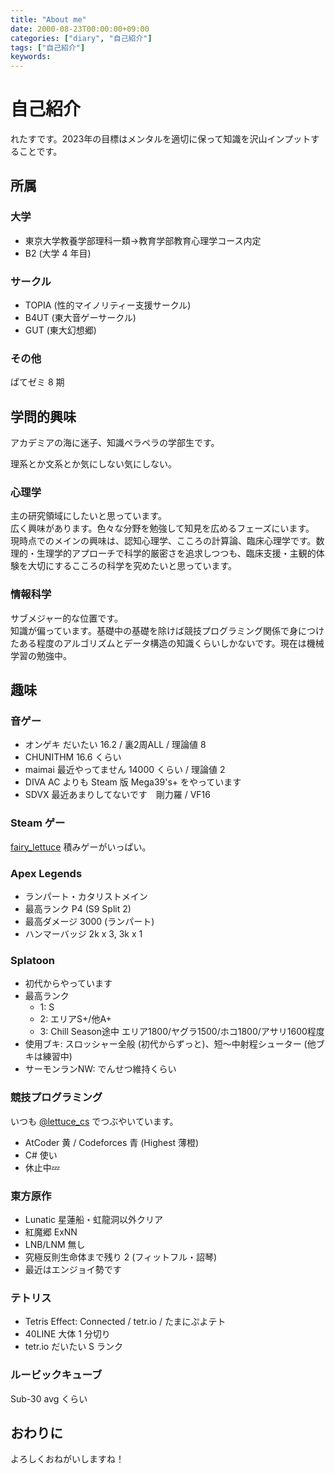 ```yaml
---
title: "About me"
date: 2000-08-23T00:00:00+09:00
categories: ["diary", "自己紹介"]
tags: ["自己紹介"]
keywords:
---
```


# 自己紹介

れたすです。2023年の目標はメンタルを適切に保って知識を沢山インプットすることです。

## 所属

### 大学

- 東京大学教養学部理科一類→教育学部教育心理学コース内定  
- B2 (大学 4 年目)

### サークル

- TOPIA (性的マイノリティー支援サークル)
- B4UT (東大音ゲーサークル)
- GUT (東大幻想郷)

### その他

ぱてゼミ 8 期

## 学問的興味

アカデミアの海に迷子、知識ペラペラの学部生です。

理系とか文系とか気にしない気にしない。

### 心理学
主の研究領域にしたいと思っています。  
広く興味があります。色々な分野を勉強して知見を広めるフェーズにいます。  
現時点でのメインの興味は、認知心理学、こころの計算論、臨床心理学です。数理的・生理学的アプローチで科学的厳密さを追求しつつも、臨床支援・主観的体験を大切にするこころの科学を究めたいと思っています。

### 情報科学
サブメジャー的な位置です。  
知識が偏っています。基礎中の基礎を除けば競技プログラミング関係で身につけたある程度のアルゴリズムとデータ構造の知識くらいしかないです。現在は機械学習の勉強中。

## 趣味

### 音ゲー

- オンゲキ
だいたい 16.2 / 裏2周ALL / 理論値 8
- CHUNITHM
16.6 くらい
- maimai
最近やってません 14000 くらい / 理論値 2
- DIVA
AC よりも Steam 版 Mega39's+ をやっています
- SDVX
最近あまりしてないです　剛力羅 / VF16

### Steam ゲー

[fairy_lettuce](https://steamcommunity.com/id/fairy_lettuce)
積みゲーがいっぱい。

### Apex Legends

- ランパート・カタリストメイン
- 最高ランク P4 (S9 Split 2)
- 最高ダメージ 3000 (ランパート)
- ハンマーバッジ 2k x 3, 3k x 1

### Splatoon

- 初代からやっています
- 最高ランク
    - 1: S
    - 2: エリアS+/他A+
    - 3: Chill Season途中 エリア1800/ヤグラ1500/ホコ1800/アサリ1600程度
- 使用ブキ: スロッシャー全般 (初代からずっと)、短～中射程シューター (他ブキは練習中)
- サーモンランNW: でんせつ維持くらい

### 競技プログラミング

いつも [@lettuce_cs](https://twitter.com/lettuce_cs) でつぶやいています。
- AtCoder 黄 / Codeforces 青 (Highest 薄橙)
- C# 使い
- 休止中💤

### 東方原作

- Lunatic 星蓮船・虹龍洞以外クリア
- 紅魔郷 ExNN
- LNB/LNM 無し
- 究極反則生命体まで残り 2 (フィットフル・詔琴)
- 最近はエンジョイ勢です

### テトリス

- Tetris Effect: Connected / tetr.io / たまにぷよテト
- 40LINE 大体 1 分切り
- tetr.io だいたい S ランク

### ルービックキューブ
Sub-30 avg くらい

## おわりに

よろしくおねがいしますね！